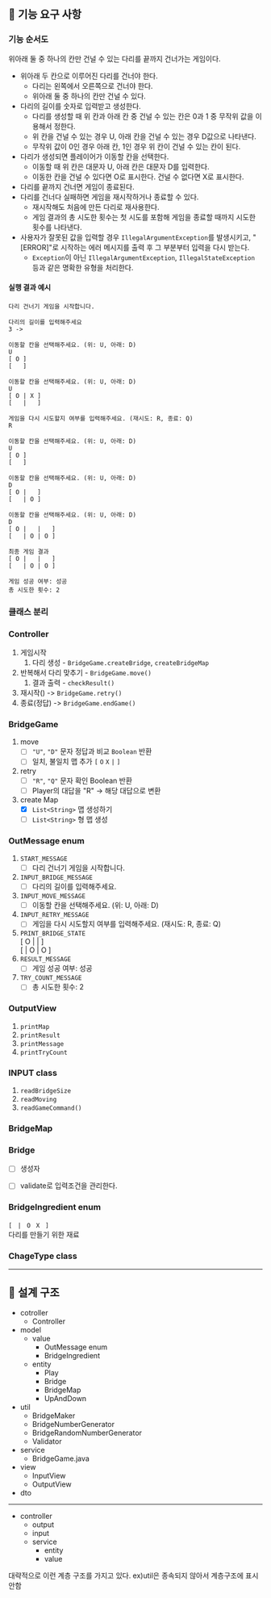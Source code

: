 ## 🚀 기능 요구 사항

### 기능 순서도

위아래 둘 중 하나의 칸만 건널 수 있는 다리를 끝까지 건너가는 게임이다.
- 위아래 두 칸으로 이루어진 다리를 건너야 한다.
    - 다리는 왼쪽에서 오른쪽으로 건너야 한다.
    - 위아래 둘 중 하나의 칸만 건널 수 있다.
- 다리의 길이를 숫자로 입력받고 생성한다.
    - 다리를 생성할 때 위 칸과 아래 칸 중 건널 수 있는 칸은 0과 1 중 무작위 값을 이용해서 정한다.
    - 위 칸을 건널 수 있는 경우 U, 아래 칸을 건널 수 있는 경우 D값으로 나타낸다.
    - 무작위 값이 0인 경우 아래 칸, 1인 경우 위 칸이 건널 수 있는 칸이 된다.
- 다리가 생성되면 플레이어가 이동할 칸을 선택한다.
    - 이동할 때 위 칸은 대문자 U, 아래 칸은 대문자 D를 입력한다.
    - 이동한 칸을 건널 수 있다면 O로 표시한다. 건널 수 없다면 X로 표시한다.
- 다리를 끝까지 건너면 게임이 종료된다.
- 다리를 건너다 실패하면 게임을 재시작하거나 종료할 수 있다.
    - 재시작해도 처음에 만든 다리로 재사용한다.
    - 게임 결과의 총 시도한 횟수는 첫 시도를 포함해 게임을 종료할 때까지 시도한 횟수를 나타낸다.
- 사용자가 잘못된 값을 입력할 경우 `IllegalArgumentException`를 발생시키고, "[ERROR]"로 시작하는 에러 메시지를 출력 후 그 부분부터 입력을 다시 받는다.
    - `Exception`이 아닌 `IllegalArgumentException`, `IllegalStateException` 등과 같은 명확한 유형을 처리한다.

#### 실행 결과 예시
```
다리 건너기 게임을 시작합니다.

다리의 길이를 입력해주세요
3 -> 

이동할 칸을 선택해주세요. (위: U, 아래: D)
U
[ O ]   
[   ]

이동할 칸을 선택해주세요. (위: U, 아래: D)
U
[ O | X ]
[   |   ]

게임을 다시 시도할지 여부를 입력해주세요. (재시도: R, 종료: Q)
R 

이동할 칸을 선택해주세요. (위: U, 아래: D)
U
[ O ]
[   ]

이동할 칸을 선택해주세요. (위: U, 아래: D)
D
[ O |   ]
[   | O ]

이동할 칸을 선택해주세요. (위: U, 아래: D)
D
[ O |   |   ]
[   | O | O ]

최종 게임 결과
[ O |   |   ]
[   | O | O ]

게임 성공 여부: 성공
총 시도한 횟수: 2
```

### 클래스 분리

### Controller
1. 게임시작 
   1. 다리 생성 - `BridgeGame.createBridge`, `createBridgeMap`
3. 반복해서 다리 맞추기 - `BridgeGame.move()`
   1. 결과 출력 - `checkResult()`
5. 재시작() ->  `BridgeGame.retry()`
6. 종료(정답) -> `BridgeGame.endGame()` 

### BridgeGame
1. move
    - [ ] `"U"`, `"D"` 문자 정답과 비교 `Boolean` 반환
    - [ ] 일치, 불일치 맵 추가 `[` `O` `X` `|` `]`

2. retry
   - [ ] `"R"`, `"Q"` 문자 확인 Boolean 반환
   - [ ] Player의 대답을 "R" -> 해당 대답으로 변환
3. create Map
    - [x] `List<String>` 맵 생성하기
    - [ ] `List<String>` 형 맵 생성
### OutMessage enum
1. `START_MESSAGE`
   - [ ] 다리 건너기 게임을 시작합니다.
2. `INPUT_BRIDGE_MESSAGE`
   - [ ] 다리의 길이를 입력해주세요.
3. `INPUT_MOVE_MESSAGE`
   - [ ] 이동할 칸을 선택해주세요. (위: U, 아래: D)
4. `INPUT_RETRY_MESSAGE`
   - [ ] 게임을 다시 시도할지 여부를 입력해주세요. (재시도: R, 종료: Q)
5. `PRINT_BRIDGE_STATE`<br>
   [ O |   |   ]<br>
   [   | O | O ]
6. `RESULT_MESSAGE`
   - [ ] 게임 성공 여부: 성공
7. `TRY_COUNT_MESSAGE`
   - [ ] 총 시도한 횟수: 2

### OutputView
1. `printMap`
2. `printResult`
3. `printMessage`
4. `printTryCount`

### INPUT class
1. `readBridgeSize`
2. `readMoving`
3. `readGameCommand()`

### BridgeMap


### Bridge

- [ ] 생성자
- [ ] validate로 입력조건을 관리한다.


### BridgeIngredient enum

`[ `
`| `
`O `
`X `
`]`
<br>
다리를 만들기 위한 재료

### ChageType class

---

## 📄 설계 구조

- cotroller
  - Controller
- model
  - value
    - OutMessage enum
    - BridgeIngredient
  - entity
    - Play
    - Bridge
    - BridgeMap
    - UpAndDown
- util
  - BridgeMaker
  - BridgeNumberGenerator
  - BridgeRandomNumberGenerator
  - Validator
- service
  - BridgeGame.java
- view
  - InputView
  - OutputView
- dto
<hr>

- controller
  - output
  - input
  - service
    - entity
    - value
    
대략적으로 이런 계층 구조를 가지고 있다. ex)util은 종속되지 않아서 계층구조에 표시 안함
